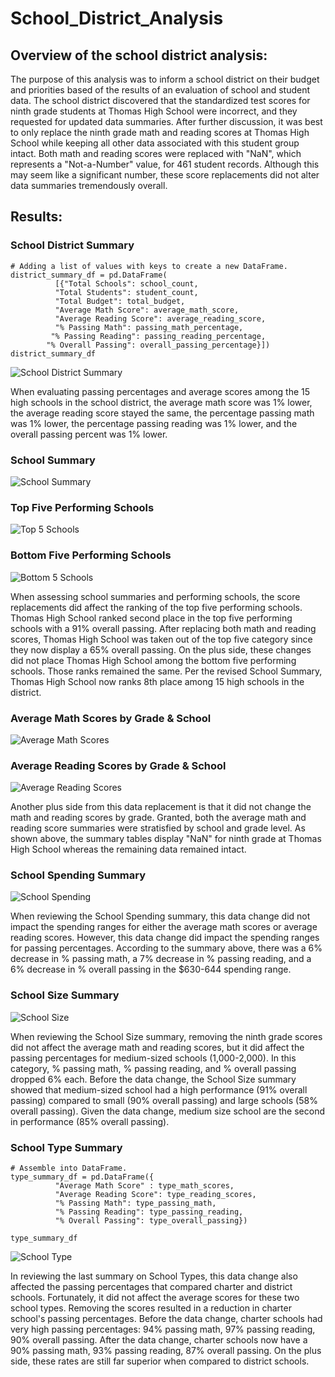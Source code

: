 # School_District_Analysis
## Overview of the school district analysis:
The purpose of this analysis was to inform a school district on their budget and priorities based of the results of an evaluation of school and student data. The school district discovered that the standardized test scores for ninth grade students at Thomas High School were incorrect, and they requested for updated data summaries. After further discussion, it was best to only replace the ninth grade math and reading scores at Thomas High School while keeping all other data associated with this student group intact. Both math and reading scores were replaced with "NaN", which represents a "Not-a-Number" value, for 461 student records. Although this may seem like a significant number, these score replacements did not alter data summaries tremendously overall.

## Results:
### School District Summary
```
# Adding a list of values with keys to create a new DataFrame.
district_summary_df = pd.DataFrame(
          [{"Total Schools": school_count,
          "Total Students": student_count,
          "Total Budget": total_budget,
          "Average Math Score": average_math_score,
          "Average Reading Score": average_reading_score,
          "% Passing Math": passing_math_percentage,
         "% Passing Reading": passing_reading_percentage,
        "% Overall Passing": overall_passing_percentage}])
district_summary_df
```

![School District Summary](https://user-images.githubusercontent.com/104540261/180645621-37533874-ddd7-419d-983d-4154f614e785.png)


When evaluating passing percentages and average scores among the 15 high schools in the school district, the average math score was 1% lower, the average reading score stayed the same, the percentage passing math was 1% lower, the percentage passing reading was 1% lower, and the overall passing percent was 1% lower.

### School Summary

![School Summary](https://user-images.githubusercontent.com/104540261/180645768-fd1e4938-c944-482e-b3f6-bef2fadb08b2.png)


### Top Five Performing Schools

![Top 5 Schools](https://user-images.githubusercontent.com/104540261/180646118-b89e5a23-30cc-48e6-9e5a-1bb3c4246bf8.png)

### Bottom Five Performing Schools

![Bottom 5 Schools](https://user-images.githubusercontent.com/104540261/180646123-b9df296b-6eb2-4b0e-8a0e-d77503bac9b6.png)

When assessing school summaries and performing schools, the score replacements did affect the ranking of the top five performing schools. Thomas High School ranked second place in the top five performing schools with a 91% overall passing. After replacing both math and reading scores, Thomas High School was taken out of the top five category since they now display a 65% overall passing. On the plus side, these changes did not place Thomas High School among the bottom five performing schools. Those ranks remained the same. Per the revised School Summary, Thomas High School now ranks 8th place among 15 high schools in the district.


### Average Math Scores by Grade & School

![Average Math Scores](https://user-images.githubusercontent.com/104540261/180646147-98c16b76-0afe-4f3f-91a4-722dbfa0f981.png)

### Average Reading Scores by Grade & School

![Average Reading Scores](https://user-images.githubusercontent.com/104540261/180646155-6e5f64ee-666e-4faa-aacf-831cf9fa3306.png)

Another plus side from this data replacement is that it did not change the math and reading scores by grade. Granted, both the average math and reading score summaries were stratisfied by school and grade level. As shown above, the summary tables display "NaN" for ninth grade at Thomas High School whereas the remaining data remained intact.


### School Spending Summary

![School Spending](https://user-images.githubusercontent.com/104540261/180646160-a0eb4d3b-796e-4410-8e55-d8361fbb3d53.png)

When reviewing the School Spending summary, this data change did not impact the spending ranges for either the average math scores or average reading scores. However, this data change did impact the spending ranges for passing percentages. According to the summary above, there was a 6% decrease in % passing math, a 7% decrease in % passing reading, and a 6% decrease in % overall passing in the $630-644 spending range.


### School Size Summary

![School Size](https://user-images.githubusercontent.com/104540261/180646170-c176d109-67bf-4dfa-b313-bbc02a8b4e54.png)

When reviewing the School Size summary, removing the ninth grade scores did not affect the average math and reading scores, but it did affect the passing percentages for medium-sized schools (1,000-2,000). In this category, % passing math, % passing reading, and % overall passing dropped 6% each. Before the data change, the School Size summary showed that medium-sized school had a high performance (91% overall passing) compared to small (90% overall passing) and large schools (58% overall passing). Given the data change, medium size school are the second in performance (85% overall passing).


### School Type Summary
```
# Assemble into DataFrame.
type_summary_df = pd.DataFrame({
          "Average Math Score" : type_math_scores,
          "Average Reading Score": type_reading_scores,
          "% Passing Math": type_passing_math,
          "% Passing Reading": type_passing_reading,
          "% Overall Passing": type_overall_passing})

type_summary_df
```

![School Type](https://user-images.githubusercontent.com/104540261/180788568-ca714da3-9b7e-4120-9f88-29753f8e3df1.png)

In reviewing the last summary on School Types, this data change also affected the passing percentages that compared charter and district schools. Fortunately, it did not affect the average scores for these two school types. Removing the scores resulted in a reduction in charter school's passing percentages. Before the data change, charter schools had very high passing percentages: 94% passing math, 97% passing reading, 90% overall passing. After the data change, charter schools now have a 90% passing math, 93% passing reading, 87% overall passing. On the plus side, these rates are still far superior when compared to district schools.

